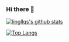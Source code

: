 ### Hi there 👋
[![lingllqs's github stats](https://github-readme-stats.vercel.app/api?username=lingllqs&count_private=true&show_icons=true)](https://github.com/lingllqs)

[![Top Langs](https://github-readme-stats.vercel.app/api/top-langs/?username=lingllqs&hide=php)](https://github.com/lingllqs)
<!--
**lingllqs/lingllqs** is a ✨ _special_ ✨ repository because its `README.md` (this file) appears on your GitHub profile.

Here are some ideas to get you started:

- 🔭 I’m currently working on ...
- 🌱 I’m currently learning ...
- 👯 I’m looking to collaborate on ...
- 🤔 I’m looking for help with ...
- 💬 Ask me about ...
- 📫 How to reach me: ...
- 😄 Pronouns: ...
- ⚡ Fun fact: ...
-->
